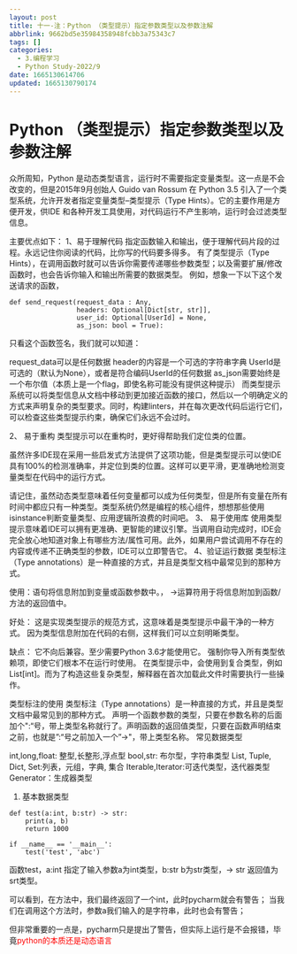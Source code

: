 ```yaml
---
layout: post
title: 十一-注：Python （类型提示）指定参数类型以及参数注解
abbrlink: 9662bd5e35984358948fcbb3a75343c7
tags: []
categories:
  - 3.编程学习
  - Python Study-2022/9
date: 1665130614706
updated: 1665130790174
---
```


# Python （类型提示）指定参数类型以及参数注解

众所周知，Python 是动态类型语言，运行时不需要指定变量类型。这一点是不会改变的，但是2015年9月创始人 Guido van Rossum 在 Python 3.5 引入了一个类型系统，允许开发者指定变量类型–类型提示（Type Hints）。它的主要作用是方便开发，供IDE 和各种开发工具使用，对代码运行不产生影响，运行时会过滤类型信息。

主要优点如下：
1、易于理解代码
指定函数输入和输出，便于理解代码片段的过程。永远记住你阅读的代码，比你写的代码要多得多。
有了类型提示（Type Hints），在调用函数时就可以告诉你需要传递哪些参数类型；以及需要扩展/修改函数时，也会告诉你输入和输出所需要的数据类型。 例如，想象一下以下这个发送请求的函数，

```
def send_request(request_data : Any,
                 headers: Optional[Dict[str, str]],
                 user_id: Optional[UserId] = None,
                 as_json: bool = True):
```

只看这个函数签名，我们就可以知道：

request\_data可以是任何数据
header的内容是一个可选的字符串字典
UserId是可选的（默认为None），或者是符合编码UserId的任何数据
as\_json需要始终是一个布尔值（本质上是一个flag，即使名称可能没有提供这种提示）
而类型提示系统可以将类型信息从文档中移动到更加接近函数的接口，然后以一个明确定义的方式来声明复杂的类型要求。同时，构建linters，并在每次更改代码后运行它们，可以检查这些类型提示约束，确保它们永远不会过时。

2、 易于重构
类型提示可以在重构时，更好得帮助我们定位类的位置。

虽然许多IDE现在采用一些启发式方法提供了这项功能，但是类型提示可以使IDE具有100%的检测准确率，并定位到类的位置。这样可以更平滑，更准确地检测变量类型在代码中的运行方式。

请记住，虽然动态类型意味着任何变量都可以成为任何类型，但是所有变量在所有时间中都应只有一种类型。类型系统仍然是编程的核心组件，想想那些使用isinstance判断变量类型、应用逻辑所浪费的时间吧。
3、 易于使用库
使用类型提示意味着IDE可以拥有更准确、更智能的建议引擎。当调用自动完成时，IDE会完全放心地知道对象上有哪些方法/属性可用。此外，如果用户尝试调用不存在的内容或传递不正确类型的参数，IDE可以立即警告它。
4、验证运行数据
类型标注（Type annotations）是一种直接的方式，并且是类型文档中最常见到的那种方式。

使用：语句将信息附加到变量或函数参数中。，
->运算符用于将信息附加到函数/方法的返回值中。

好处：
这是实现类型提示的规范方式，这意味着是类型提示中最干净的一种方式。
因为类型信息附加在代码的右侧，这样我们可以立刻明晰类型。

缺点：
它不向后兼容。至少需要Python 3.6才能使用它。
强制你导入所有类型依赖项，即使它们根本不在运行时使用。
在类型提示中，会使用到复合类型，例如List\[int]。而为了构造这些复杂类型，解释器在首次加载此文件时需要执行一些操作。

类型标注的使用
类型标注（Type annotations）是一种直接的方式，并且是类型文档中最常见到的那种方式。
声明一个函数参数的类型，只要在参数名称的后面加个":“号，带上类型名称就行了。声明函数的返回值类型，只要在函数声明结束之前，也就是”:“号之前加入一个”->"，带上类型名称。
常见数据类型

int,long,float: 整型,长整形,浮点型
bool,str: 布尔型，字符串类型
List, Tuple, Dict, Set:列表，元组，字典, 集合
Iterable,Iterator:可迭代类型，迭代器类型
Generator：生成器类型

1. 基本数据类型

```
def test(a:int, b:str) -> str:
    print(a, b)
    return 1000

if __name__ == '__main__':
    test('test', 'abc')
```

函数test，a:int 指定了输入参数a为int类型，b:str b为str类型，-> str 返回值为srt类型。

可以看到，在方法中，我们最终返回了一个int，此时pycharm就会有警告；
当我们在调用这个方法时，参数a我们输入的是字符串，此时也会有警告；

但非常重要的一点是，pycharm只是提出了警告，但实际上运行是不会报错，毕竟<font color=red>python的本质还是动态语言</font>
